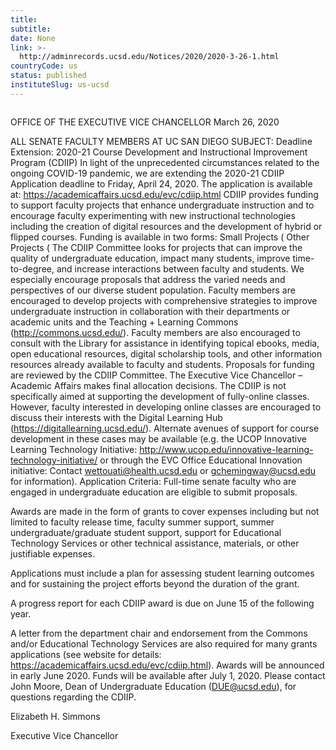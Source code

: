 ```yaml
---
title: 
subtitle: 
date: None
link: >-
  http://adminrecords.ucsd.edu/Notices/2020/2020-3-26-1.html
countryCode: us
status: published
instituteSlug: us-ucsd
---
```

![]()

OFFICE OF THE EXECUTIVE VICE CHANCELLOR March 26, 2020

ALL SENATE FACULTY MEMBERS AT UC SAN DIEGO SUBJECT: Deadline Extension: 2020-21 Course Development and Instructional Improvement Program (CDIIP) In light of the unprecedented circumstances related to the ongoing COVID-19 pandemic, we are extending the 2020-21 CDIIP Application deadline to Friday, April 24, 2020. The application is available at: https://academicaffairs.ucsd.edu/evc/cdiip.html CDIIP provides funding to support faculty projects that enhance undergraduate instruction and to encourage faculty experimenting with new instructional technologies including the creation of digital resources and the development of hybrid or flipped courses. Funding is available in two forms: Small Projects ( Other Projects ( The CDIIP Committee looks for projects that can improve the quality of undergraduate education, impact many students, improve time-to-degree, and increase interactions between faculty and students. We especially encourage proposals that address the varied needs and perspectives of our diverse student population. Faculty members are encouraged to develop projects with comprehensive strategies to improve undergraduate instruction in collaboration with their departments or academic units and the Teaching + Learning Commons (http://commons.ucsd.edu/). Faculty members are also encouraged to consult with the Library for assistance in identifying topical ebooks, media, open educational resources, digital scholarship tools, and other information resources already available to faculty and students. Proposals for funding are reviewed by the CDIIP Committee. The Executive Vice Chancellor – Academic Affairs makes final allocation decisions. The CDIIP is not specifically aimed at supporting the development of fully-online classes. However, faculty interested in developing online classes are encouraged to discuss their interests with the Digital Learning Hub (https://digitallearning.ucsd.edu/). Alternate avenues of support for course development in these cases may be available (e.g. the UCOP Innovative Learning Technology Initiative: http://www.ucop.edu/innovative-learning-technology-initiative/ or through the EVC Office Educational Innovation initiative: Contact wettouati@health.ucsd.edu or gchemingway@ucsd.edu for information). Application Criteria: Full-time senate faculty who are engaged in undergraduate education are eligible to submit proposals.

Awards are made in the form of grants to cover expenses including but not limited to faculty release time, faculty summer support, summer undergraduate/graduate student support, support for Educational Technology Services or other technical assistance, materials, or other justifiable expenses.

Applications must include a plan for assessing student learning outcomes and for sustaining the project efforts beyond the duration of the grant.

A progress report for each CDIIP award is due on June 15 of the following year.

A letter from the department chair and endorsement from the Commons and/or Educational Technology Services are also required for many grants applications (see website for details: https://academicaffairs.ucsd.edu/evc/cdiip.html). Awards will be announced in early June 2020. Funds will be available after July 1, 2020. Please contact John Moore, Dean of Undergraduate Education (DUE@ucsd.edu), for questions regarding the CDIIP.



Elizabeth H. Simmons

Executive Vice Chancellor